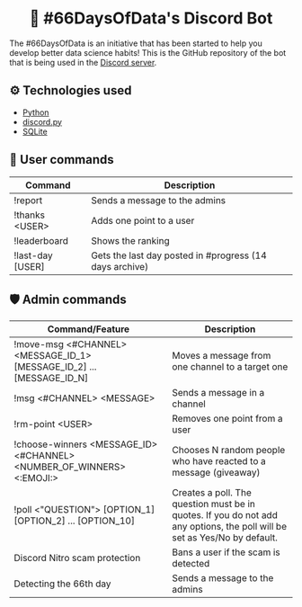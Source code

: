 <h1 align="center">🤖 #66DaysOfData's Discord Bot</h1>
The #66DaysOfData is an initiative that has been started to help you develop better data science habits! This is the GitHub repository of the bot that is being used in the <a href="https://discord.gg/PgVEqYDepQ">Discord server</a>.

## ⚙️ Technologies used
* <a href="https://www.python.org/">Python</a>
* <a href="https://discordpy.readthedocs.io/en/stable/">discord.py</a>
* <a href="https://www.sqlite.org/">SQLite</a>

## 🧍 User commands
| Command | Description |
| --- | --- |
| !report | Sends a message to the admins |
| !thanks \<USER\> | Adds one point to a user |
| !leaderboard | Shows the ranking |
| !last-day [USER] | Gets the last day posted in #progress (14 days archive) |

## 🛡️ Admin commands
| Command/Feature | Description |
| --- | --- |
| !move-msg \<#CHANNEL\> \<MESSAGE_ID_1\> [MESSAGE_ID_2] ... [MESSAGE_ID_N] | Moves a message from one channel to a target one |
| !msg \<#CHANNEL\> \<MESSAGE\> | Sends a message in a channel |
| !rm-point \<USER\> | Removes one point from a user |
| !choose-winners \<MESSAGE_ID\> \<#CHANNEL\> \<NUMBER_OF_WINNERS\> \<:EMOJI:\> | Chooses N random people who have reacted to a message (giveaway) |
| !poll <"QUESTION"> [OPTION_1] [OPTION_2] ... [OPTION_10] | Creates a poll. The question must be in quotes. If you do not add any options, the poll will be set as Yes/No by default. |
| Discord Nitro scam protection | Bans a user if the scam is detected |
| Detecting the 66th day | Sends a message to the admins |
